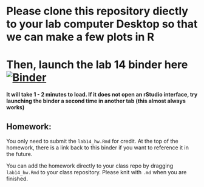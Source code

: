 # Please clone this repository diectly to your lab computer Desktop so that we can make a few plots in R
# Then, launch the lab 14 binder here [![Binder](https://mybinder.org/badge_logo.svg)](https://mybinder.org/v2/gh/hehouts/lab14_binder.git/HEAD/?urlpath=rstudio)
**It will take 1 - 2 minutes to load.  If it does not open an rStudio interface, try launching the binder a second time in another tab (this almost always works)** 

## Homework:
You only need to submit the `lab14_hw.Rmd` for credit. 
At the top of the homework, there is a link back to this binder if you want to reference it in the future. 

You can add the homework directly to your class repo by dragging `lab14_hw.Rmd` to your class repository. Please knit with `.md` when you are finished.

